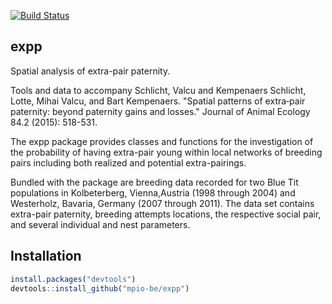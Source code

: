 [![Build Status](https://travis-ci.org/mpio-be/expp.svg?branch=master)](https://travis-ci.org/mpio-be/expp)


expp
------------
Spatial analysis of extra-pair paternity.

Tools and data to accompany Schlicht, Valcu and Kempenaers Schlicht, Lotte, Mihai Valcu, and Bart Kempenaers. "Spatial patterns of extra‐pair paternity: beyond paternity gains and losses." Journal of Animal Ecology 84.2 (2015): 518-531.

The expp package provides classes and functions for the investigation of the probability of having extra-pair young within local networks of breeding pairs including both realized and potential extra-pairings.

Bundled with the package are breeding data recorded for two Blue Tit populations in Kolbeterberg, Vienna,Austria (1998 through 2004) and Westerholz, Bavaria, Germany (2007 through 2011). The data set contains extra-pair paternity, breeding attempts locations, the respective social pair, and several individual and nest parameters.


Installation
------------
``` r
install.packages("devtools")
devtools::install_github("mpio-be/expp")
```

